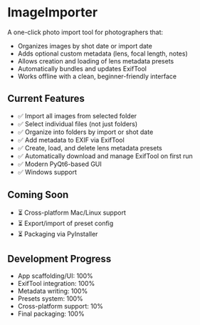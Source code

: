 # ImageImporter

A one-click photo import tool for photographers that:
- Organizes images by shot date or import date
- Adds optional custom metadata (lens, focal length, notes)
- Allows creation and loading of lens metadata presets
- Automatically bundles and updates ExifTool
- Works offline with a clean, beginner-friendly interface

## Current Features
- ✅ Import all images from selected folder
- ✅ Select individual files (not just folders)
- ✅ Organize into folders by import or shot date
- ✅ Add metadata to EXIF via ExifTool
- ✅ Create, load, and delete lens metadata presets
- ✅ Automatically download and manage ExifTool on first run
- ✅ Modern PyQt6-based GUI
- ✅ Windows support

## Coming Soon
- ⏳ Cross-platform Mac/Linux support
- ⏳ Export/import of preset config
- ⏳ Packaging via PyInstaller

## Development Progress
- App scaffolding/UI: 100%
- ExifTool integration: 100%
- Metadata writing: 100%
- Presets system: 100%
- Cross-platform support: 10%
- Final packaging: 100%
